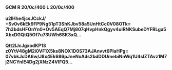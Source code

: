 #### GCM R 20/0c/400 L 20/0c/400
**u2lHhe4jcsJCckJ/**<br/>**+Sv0v6kEk9FP9Ng51pT3ShKJbv58a5UnHtCc0V08OTk=**<br/>**7h3bdsHFOnYn0+Ov5AEqQ7Mj807qHvpHnkQgyv4uIRNKSubeDYFRLga5XbxDGQtQ5Of7u73UWh6SK3xQ...**<br/><br/>
**Qtt2lJcJgxodKP1S**<br/>**z0YtV48gM2i0VF1X5ks8NOX1D0S73AJAnvvt6PIaHPg=**<br/>**07vbkJcDA6w/J8x4Ek686pJneNxAds2bdDDUmebiNnWq1U4sIZTAvz1M7j2NCYnIE4Dg2jXNzZ4VIFQ5...**